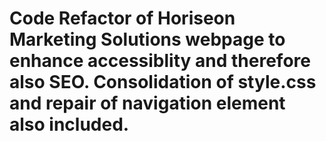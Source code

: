 # Code Refactor of Horiseon Marketing Solutions webpage to enhance accessiblity and therefore also SEO. Consolidation of style.css and repair of navigation element also included.
